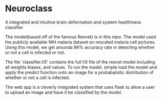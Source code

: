 # Neuroclass
A integrated and intuitive brain deformation and system healthiness classifier

The model(based off of the famous Resnet) is in this repo. The model used the publicly available NIH malaria dataset on rescaled malaria cell pictures. Using this model, we get arounda 96% accuracy rate in detecting whether or not a cell is infected or not. 

The file 'classifier.h5' contains the full h5 file of the resnet model including all weights biases, and values. To run the model, simple load the model and apply the predict function onto an image for a probabalistic distribution of whether or not a cell is infected. 

The web app is a cleverly integrated system that uses flask to allow a user to upload an image and have it be classified by the model. 
